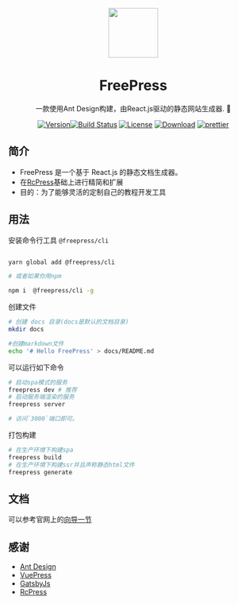   <p align="center"><img width="100" src="https://pan.isdefined.com/view/ImageHost/content/logo.png" /></p>

<h1 align="center">FreePress</h1>
<p align="center">
一款使用Ant Design构建，由React.js驱动的静态网站生成器.  🎨
</p>
<p align="center">
  <a href="https://www.npmjs.com/package/@freepress/core"><img src="https://img.shields.io/npm/v/@freepress/core.svg" alt="Version"></a><a href="https://circleci.com/gh/DeepSea1989/freepress/tree/master"><img src="https://circleci.com/gh/DeepSea1989/freepress/tree/master.png?style=shield" alt="Build Status"></a> 
  <a href="https://www.npmjs.com/package/@freepress/core"><img src="https://img.shields.io/npm/l/@freepress/core.svg" alt="License"></a>
<a href="https://www.npmjs.com/package/@freepress/core"><img src="https://img.shields.io/npm/dm/@freepress/core.svg" alt="Download"></a>
<a href="https://github.com/DeepSea1989/freepress"><img src="https://img.shields.io/badge/code_style-prettier-ff69b4.svg?style=flat-square" alt="prettier"></a>
</p>


## 简介

- FreePress 是一个基于 React.js 的静态文档生成器。
- 在[RcPress](https://github.com/YvesCoding/rcpress)基础上进行精简和扩展
- 目的：为了能够灵活的定制自己的教程开发工具

## 用法

安装命令行工具 `@freepress/cli`

```bash

yarn global add @freepress/cli

# 或者如果你用npm

npm i  @freepress/cli -g
```

创建文件

```bash
# 创建 docs 目录(docs是默认的文档目录)
mkdir docs

#创建markdown文件
echo '# Hello FreePress' > docs/README.md
```

可以运行如下命令

```bash
# 启动spa模式的服务
freepress dev # 推荐
# 启动服务端渲染的服务
freepress server

# 访问`3000`端口即可。
```

打包构建

```bash
# 在生产环境下构建spa
freepress build
# 在生产环境下构建ssr并且声称静态html文件
freepress generate
```

## 文档

可以参考官网上的[向导一节](https://www.yvescoding.com/rcpress/guide/getting-started)

## 感谢

- [Ant Design](https://ant.design/)
- [VuePress](https://vuepress.vuejs.org/)
- [GatsbyJs](https://www.gatsbyjs.org/)
- [RcPress](https://www.yvescoding.com/)
